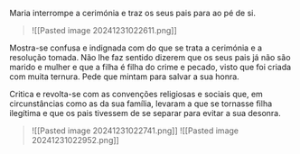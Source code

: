 Maria interrompe a cerimónia e traz os seus pais para ao pé de si.
>![[Pasted image 20241231022611.png]]

Mostra-se confusa e indignada com do que se trata a cerimónia e a resolução tomada. Não lhe faz sentido dizerem que os seus pais já não são marido e mulher e que a filha é filha do crime e pecado, visto que foi criada com muita ternura. Pede que mintam para salvar a sua honra.

Critica e revolta-se com as convenções religiosas e sociais que, em circunstâncias como as da sua família, levaram a que se tornasse filha ilegítima e que os pais tivessem de se separar para evitar a sua desonra.
>![[Pasted image 20241231022741.png]]
>![[Pasted image 20241231022952.png]]

